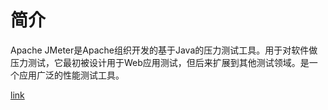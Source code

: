 # 简介

Apache JMeter是Apache组织开发的基于Java的压力测试工具。用于对软件做压力测试，它最初被设计用于Web应用测试，但后来扩展到其他测试领域。是一个应用广泛的性能测试工具。

[link](https://jmeter.apache.org/)